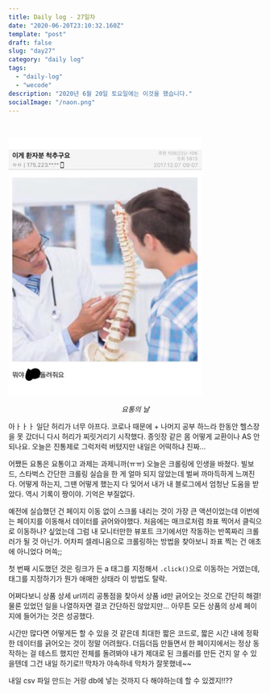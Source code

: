 ```yaml
---
title: Daily log - 27일차
date: "2020-06-20T23:10:32.160Z"
template: "post"
draft: false
slug: "day27"
category: "daily log"
tags:
  - "daily-log"
  - "wecode"
description: "2020년 6월 20일 토요일에는 이것을 했습니다."
socialImage: "/naon.png"
---
```


<br>

![day27](/media/200620-day27.jpg)
*<center>요통의 날</center>*

아ㅏㅏㅏ 일단 허리가 너무 아프다. 코로나 때문에 + 나머지 공부 하느라 한동안 헬스장을 못 갔더니 다시 허리가 찌릿거리기 시작했다. 종잇장 같은 몸 어떻게 교환이나 AS 안 되나요. 오늘은 진통제로 그럭저럭 버텼지만 내일은 어떡하냐 진짜...

어쨌든 요통은 요통이고 과제는 과제니까(ㅠㅠ) 오늘은 크롤링에 인생을 바쳤다. 빌보드, 스타벅스 간단한 크롤링 실습을 한 게 얼마 되지 않았는데 벌써 까마득하게 느껴진다. 어떻게 하는지, 그땐 어떻게 했는지 다 잊어서 내가 내 블로그에서 엄청난 도움을 받았다. 역시 기록이 짱이야. 기억은 부질없다.

예전에 실습했던 건 페이지 이동 없이 스크롤 내리는 것이 가장 큰 액션이었는데 이번에는 페이지를 이동해서 데이터를 긁어와야했다. 처음에는 매크로처럼 좌표 찍어서 클릭으로 이동하나? 싶었는데 그럼 내 모니터만한 뷰포트 크기에서만 작동하는 반쪽짜리 크롤러가 될 것 아닌가. 어차피 셀레니움으로 크롤링하는 방법을 찾아보니 좌표 찍는 건 애초에 아니었다 머쓱;;

첫 번째 시도했던 것은 링크가 든 a 태그를 지정해서 `.click()`으로 이동하는 거였는데, 태그를 지정하기가 뭔가 애매한 상태라 이 방법도 탈락.

어쩌다보니 상품 상세 url끼리 공통점을 찾아서 상품 id만 긁어오는 것으로 간단히 해결! 물론 있었던 일을 나열하자면 결코 간단하진 않았지만... 아무튼 모든 상품의 상세 페이지에 들어가는 것은 성공했다.

시간만 많다면 어떻게든 할 수 있을 것 같은데 최대한 짧은 코드로, 짧은 시간 내에 정확한 데이터를 긁어오는 것이 정말 어려웠다. 더듬더듬 만들면서 한 페이지에서는 정상 동작하는 걸 테스트 했지만 전체를 돌려봐야 내가 제대로 된 크롤러를 만든 건지 알 수 있을텐데 그건 내일 하기로!! 막차가 야속하네 막차가 잘못했네~~

내일 csv 파일 만드는 거랑 db에 넣는 것까지 다 해야하는데 할 수 있겠지!!??